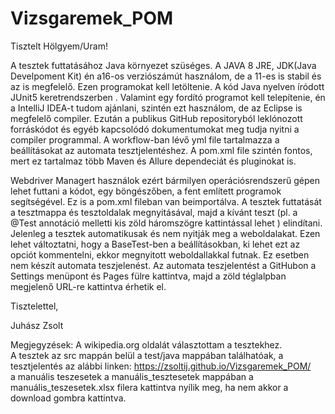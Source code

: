 # Vizsgaremek_POM


Tisztelt Hölgyem/Uram!

A tesztek futtatásához Java környezet szüséges.
A JAVA 8 JRE, JDK(Java Develpoment Kit) én a16-os verziószámút használom, de a 11-es is stabil és az is megfelelő. Ezen programokat kell letöltenie. A kód Java nyelven íródott JUnit5 keretrendszerben . Valamint egy fordító programot kell telepítenie,
én a IntelliJ IDEA-t tudom ajánlani, szintén ezt használom, de az Eclipse is megfelelő compiler. Ezután a publikus GitHub repositoryból leklónozott forráskódot és egyéb kapcsolódó dokumentumokat meg tudja nyitni a compiler programmal. A workflow-ban lévő yml file tartalmazza a beállításokat az automata tesztjelentéshez. A pom.xml file szintén fontos, mert ez  tartalmaz több Maven és Allure dependeciát és pluginokat is.

Webdriver Managert használok ezért bármilyen operációsrendszerű gépen lehet futtani a kódot, egy böngészőben, a fent említett programok segítségével. Ez is a pom.xml fileban van beimportálva. 
 A tesztek futtatását a tesztmappa és tesztoldalak  megnyitásával, majd a kívánt teszt (pl. a @Test annotáció melletti kis zöld háromszögre kattintással lehet ) elindítani. Jelenleg a tesztek automatikusak és nem nyitják meg a weboldalakat. Ezen lehet változtatni, hogy a BaseTest-ben a beállításokban, ki lehet ezt az opciót kommentelni, ekkor megnyitott weboldallakkal futnak. Ez esetben nem készít automata teszjelenést.
Az automata teszjelentést a GitHubon a Settings menüpont és Pages fülre kattintva, majd a zöld téglalpban megjelenő URL-re kattintva érhetik el.




Tisztelettel,


Juhász Zsolt



Megjegyzések: A wikipedia.org oldalát választottam a tesztekhez.  
              A tesztek az src mappán belül a test/java mappában találhatóak,
              a tesztjelentés az alábbi linken: https://zsoltij.github.io/Vizsgaremek_POM/       
a manuális teszesetek a manuális_tesztesetek mappában a manuális_teszesetek.xlsx filera 
kattintva nyílik meg, ha nem akkor a download gombra kattintva.  